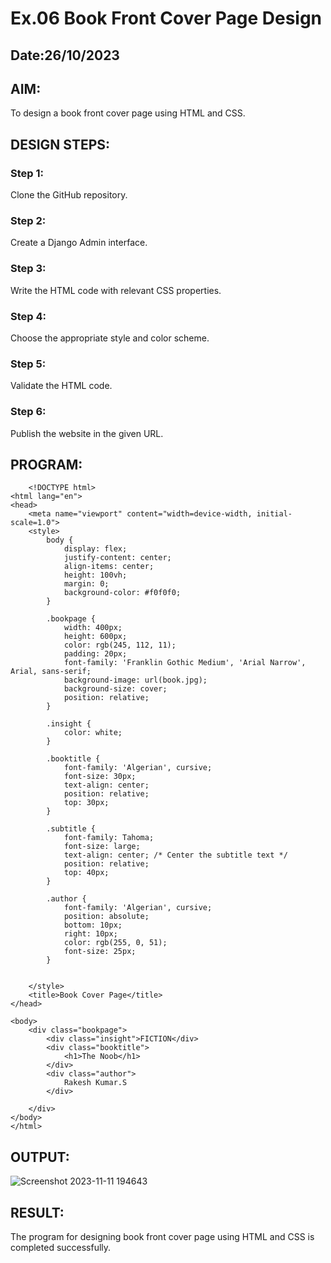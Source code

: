 # Ex.06 Book Front Cover Page Design
## Date:26/10/2023

## AIM:
To design a book front cover page using HTML and CSS.

## DESIGN STEPS:

### Step 1:
Clone the GitHub repository.

### Step 2:
Create a Django Admin interface.

### Step 3:
Write the HTML code with relevant CSS properties.

### Step 4:
Choose the appropriate style and color scheme.

### Step 5:
Validate the HTML code.

### Step 6:
Publish the website in the given URL.

## PROGRAM:

        <!DOCTYPE html>
    <html lang="en">
    <head>
        <meta name="viewport" content="width=device-width, initial-scale=1.0">
        <style>
            body {
                display: flex;
                justify-content: center;
                align-items: center;
                height: 100vh;
                margin: 0;
                background-color: #f0f0f0;
            }
    
            .bookpage {
                width: 400px;
                height: 600px;
                color: rgb(245, 112, 11);
                padding: 20px;
                font-family: 'Franklin Gothic Medium', 'Arial Narrow', Arial, sans-serif;
                background-image: url(book.jpg);
                background-size: cover;
                position: relative;
            }
    
            .insight {
                color: white;
            }
    
            .booktitle {
                font-family: 'Algerian', cursive;
                font-size: 30px;
                text-align: center;
                position: relative;
                top: 30px;
            }
    
            .subtitle {
                font-family: Tahoma;
                font-size: large;
                text-align: center; /* Center the subtitle text */
                position: relative;
                top: 40px;
            }
    
            .author {
                font-family: 'Algerian', cursive;
                position: absolute;
                bottom: 10px;
                right: 10px;
                color: rgb(255, 0, 51);
                font-size: 25px;
            }
    
            
        </style>
        <title>Book Cover Page</title>
    </head>
    
    <body>
        <div class="bookpage">
            <div class="insight">FICTION</div>
            <div class="booktitle">
                <h1>The Noob</h1>
            </div>
            <div class="author">
                Rakesh Kumar.S
            </div>
            
        </div>
    </body>
    </html>


## OUTPUT:
![Screenshot 2023-11-11 194643](https://github.com/Rakesh2k23/cover/assets/141472158/e8cbdd7c-20bc-43cb-9438-53279b54e502)



## RESULT:
The program for designing book front cover page using HTML and CSS is completed successfully.

